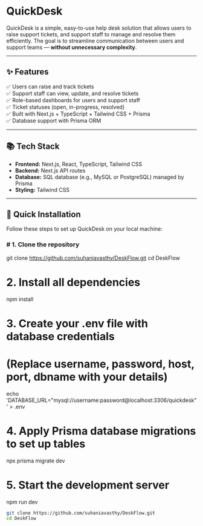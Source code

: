 # QuickDesk

QuickDesk is a simple, easy-to-use help desk solution that allows users to raise support tickets, and support staff to manage and resolve them efficiently. The goal is to streamline communication between users and support teams — **without unnecessary complexity**.

---

## ✨ Features

✅ Users can raise and track tickets  
✅ Support staff can view, update, and resolve tickets  
✅ Role-based dashboards for users and support staff  
✅ Ticket statuses (open, in-progress, resolved)  
✅ Built with Next.js + TypeScript + Tailwind CSS + Prisma  
✅ Database support with Prisma ORM

---

## 📚 Tech Stack

- **Frontend:** Next.js, React, TypeScript, Tailwind CSS  
- **Backend:** Next.js API routes  
- **Database:** SQL database (e.g., MySQL or PostgreSQL) managed by Prisma  
- **Styling:** Tailwind CSS

---

## 🚀 Quick Installation

Follow these steps to set up QuickDesk on your local machine:

### # 1. Clone the repository
git clone https://github.com/suhaniavasthy/DeskFlow.git
cd DeskFlow

# 2. Install all dependencies
npm install

# 3. Create your .env file with database credentials
# (Replace username, password, host, port, dbname with your details)
echo 'DATABASE_URL="mysql://username:password@localhost:3306/quickdesk"' > .env

# 4. Apply Prisma database migrations to set up tables
npx prisma migrate dev

# 5. Start the development server
npm run dev


```bash
git clone https://github.com/suhaniavasthy/DeskFlow.git
cd DeskFlow
